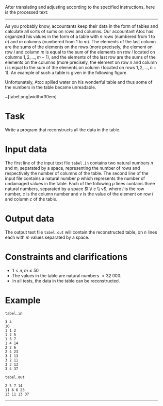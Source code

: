 After translating and adjusting according to the specified instructions, here is the processed text:

---

As you probably know, accountants keep their data in the form of tables and calculate all sorts of sums on rows and columns. Our accountant Atoc has organized his values in the form of a table with $n$ rows (numbered from $1$ to $n$) and $m$ columns (numbered from $1$ to $m$). The elements of the last column are the sums of the elements on the rows (more precisely, the element on row $i$ and column $m$ is equal to the sum of the elements on row $i$ located on columns $1, 2, \ldots, m-1$), and the elements of the last row are the sums of the elements on the columns (more precisely, the element on row $n$ and column $i$ is equal to the sum of the elements on column $i$ located on rows $1, 2, \ldots, n-1$). An example of such a table is given in the following figure.

Unfortunately, Atoc spilled water on his wonderful table and thus some of the numbers in the table became unreadable.

~[tabel.png|width=30em]

# Task

Write a program that reconstructs all the data in the table.

# Input data

The first line of the input text file `tabel.in` contains two natural numbers $n$ and $m$, separated by a space, representing the number of rows and respectively the number of columns of the table. The second line of the input file contains a natural number $p$ which represents the number of undamaged values in the table. Each of the following $p$ lines contains three natural numbers, separated by a space $l \\ c \\ v$, where $l$ is the row number, $c$ is the column number and $v$ is the value of the element on row $l$ and column $c$ of the table.

# Output data

The output text file `tabel.out` will contain the reconstructed table, on $n$ lines each with $m$ values separated by a space.

# Constraints and clarifications

* $1 < n, m \leq 50$
* The values in the table are natural numbers $< 32 \ 000$.
* In all tests, the data in the table can be reconstructed.

# Example

`tabel.in`
```
3 4
10
1 1 2
1 2 5
1 3 7
1 4 14
2 2 6
2 4 23
3 1 13
3 2 11
3 3 13
3 4 37
```

`tabel.out`
```
2 5 7 14
11 6 6 23
13 11 13 37
```

---